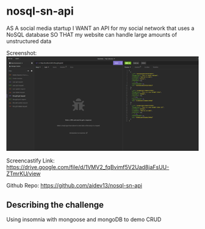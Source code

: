 # nosql-sn-api
AS A social media startup I WANT an API for my social network that uses a NoSQL database SO THAT my website can handle large amounts of unstructured data

Screenshot: ![screenshot](image.png)

Screencastify Link: https://drive.google.com/file/d/1VMV2_fqBvimf5V2Uad8jaFsUU-ZTmrKU/view

Github Repo: https://github.com/aidev13/nosql-sn-api

## Describing the challenge

Using insomnia with mongoose and mongoDB to demo CRUD

